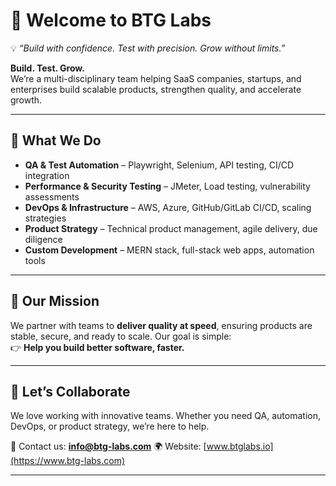 # 👋 Welcome to BTG Labs
💡 *“Build with confidence. Test with precision. Grow without limits.”*  


**Build. Test. Grow.**  
We’re a multi-disciplinary team helping SaaS companies, startups, and enterprises build scalable products, strengthen quality, and accelerate growth.

---

## 🚀 What We Do
- **QA & Test Automation** – Playwright, Selenium, API testing, CI/CD integration  
- **Performance & Security Testing** – JMeter, Load testing, vulnerability assessments  
- **DevOps & Infrastructure** – AWS, Azure, GitHub/GitLab CI/CD, scaling strategies  
- **Product Strategy** – Technical product management, agile delivery, due diligence  
- **Custom Development** – MERN stack, full-stack web apps, automation tools  

---

## 🌟 Our Mission
We partner with teams to **deliver quality at speed**, ensuring products are stable, secure, and ready to scale. Our goal is simple:  
👉 **Help you build better software, faster.**

---

## 🤝 Let’s Collaborate
We love working with innovative teams. Whether you need QA, automation, DevOps, or product strategy, we’re here to help.  

📧 Contact us: [**info@btg-labs.com**](mailto:info@btg-labs.com)
🌍 Website: [www.btglabs.io](https://www.btg-labs.com)  

---
